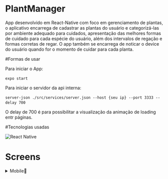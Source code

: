 # PlantManager

App desenvolvido em React-Native com foco em gerenciamento de plantas, o aplicativo encarrega de cadastrar as plantas do
usuário e categorizá-las por ambiente adequado para cuidados, apresentação das melhores formas de cuidado para cada espécie do usuário,
além dos intervalos de regação e formas corretas de regar. O app também se encarrega de noticar o device do usuário quando for o momento de cuidar para cada planta.


#Formas de usar

Para iniciar o App:
```
expo start
```

Para iniciar o servidor da api interna:
```
server-json ./src/services/server.json --host {seu ip} --port 3333 --delay 700
```

O delay de 700 é para possibilitar a visualização da animação de loading entr páginas.

#Tecnologias usadas

<img src="https://img.shields.io/badge/React_Native-20232A?style=for-the-badge&logo=react&logoColor=61DAFB" alt="React Native">&nbsp;



# Screens
<details>
<summary>Mobile📱</summary>

<img src="https://github.com/shymarrai/plantManager/blob/main/printScreens/Splash.png" width="300" height="600">
<img src="https://github.com/shymarrai/plantManager/blob/main/printScreens/Bem%20vindo.png" width="300" height="600">
<img src="https://github.com/shymarrai/plantManager/blob/main/printScreens/Começar.png" width="300" height="600">
<img src="https://github.com/shymarrai/plantManager/blob/main/printScreens/Confirmar%20nome.png" width="300" height="600">
<img src="https://github.com/shymarrai/plantManager/blob/main/printScreens/Confirmar%20nome%20(preenchido).png" width="300" height="600">

<img src="https://github.com/shymarrai/plantManager/blob/main/printScreens/Escolha%20uma%20planta.png" width="300" height="600">
<img src="https://github.com/shymarrai/plantManager/blob/main/printScreens/Planta-1.png" width="300" height="600">
<img src="https://github.com/shymarrai/plantManager/blob/main/printScreens/Minhas%20plantas.png" width="300" height="600">
<img src="https://github.com/shymarrai/plantManager/blob/main/printScreens/Deletar.png" width="300" height="600">

</details>

